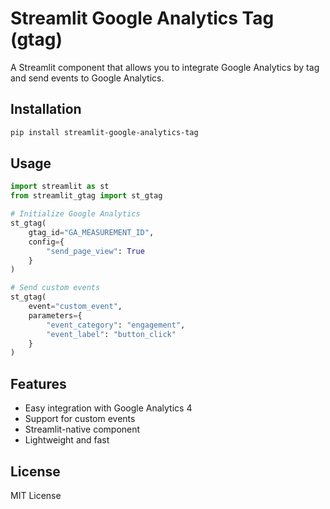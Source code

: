 # Streamlit Google Analytics Tag (gtag)

A Streamlit component that allows you to integrate Google Analytics by tag and send events to Google Analytics.

## Installation

```bash
pip install streamlit-google-analytics-tag
```

## Usage

```python
import streamlit as st
from streamlit_gtag import st_gtag

# Initialize Google Analytics
st_gtag(
    gtag_id="GA_MEASUREMENT_ID",
    config={
        "send_page_view": True
    }
)

# Send custom events
st_gtag(
    event="custom_event",
    parameters={
        "event_category": "engagement",
        "event_label": "button_click"
    }
)
```

## Features

- Easy integration with Google Analytics 4
- Support for custom events
- Streamlit-native component
- Lightweight and fast

## License

MIT License
